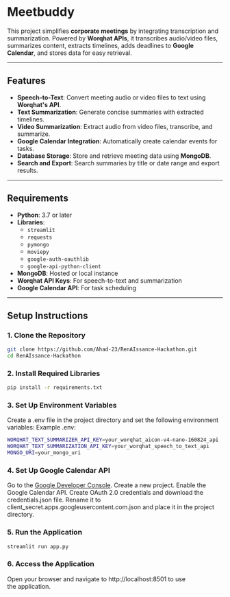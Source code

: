 # **Meetbuddy**

This project simplifies **corporate meetings** by integrating transcription and summarization. Powered by **Worqhat APIs**, it transcribes audio/video files, summarizes content, extracts timelines, adds deadlines to **Google Calendar**, and stores data for easy retrieval.

---

## **Features**

- **Speech-to-Text**: Convert meeting audio or video files to text using **Worqhat's API**.
- **Text Summarization**: Generate concise summaries with extracted timelines.
- **Video Summarization**: Extract audio from video files, transcribe, and summarize.
- **Google Calendar Integration**: Automatically create calendar events for tasks.
- **Database Storage**: Store and retrieve meeting data using **MongoDB**.
- **Search and Export**: Search summaries by title or date range and export results.

---

## **Requirements**

- **Python**: 3.7 or later
- **Libraries**:
  - `streamlit`
  - `requests`
  - `pymongo`
  - `moviepy`
  - `google-auth-oauthlib`
  - `google-api-python-client`
- **MongoDB**: Hosted or local instance
- **Worqhat API Keys**: For speech-to-text and summarization
- **Google Calendar API**: For task scheduling

---

## **Setup Instructions**

### 1. Clone the Repository
```bash
git clone https://github.com/Ahad-23/RenAIssance-Hackathon.git
cd RenAIssance-Hackathon
```

### 2. Install Required Libraries
```bash
pip install -r requirements.txt
```
### 3. Set Up Environment Variables
Create a .env file in the project directory and set the following environment variables:
Example .env:
```bash
WORQHAT_TEXT_SUMMARIZER_API_KEY=your_worqhat_aicon-v4-nano-160824_api
WORQHAT_TEXT_SUMMARIZATION_API_KEY=your_worqhat_speech_to_text_api
MONGO_URI=your_mongo_uri
```


### 4. Set Up Google Calendar API
Go to the [Google Developer Console](https://console.cloud.google.com/).
Create a new project.
Enable the Google Calendar API.
Create OAuth 2.0 credentials and download the credentials.json file.
Rename it to client_secret.apps.googleusercontent.com.json and place it in the project directory.

### 5. Run the Application
```bash
streamlit run app.py
```

### 6. Access the Application
Open your browser and navigate to http://localhost:8501 to use the application.
